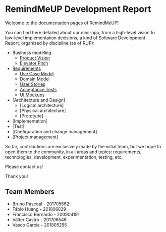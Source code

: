 # RemindMeUP Development Report

Welcome to the documentation pages of RemindMeUP!

You can find here detailed about our mini-app, from a high-level vision to low-level implementation decisions, a kind of Software Development Report, organized by discipline (as of RUP): 

* Business modeling 
  * [Product Vision](https://github.com/LEIC-ES-2021-22/3LEIC01T1/blob/main/docs/ProductVision.md)
  * [Elevator Pitch](https://github.com/LEIC-ES-2021-22/3LEIC01T1/blob/main/docs/ElevatorPitch.md)
* [Requirements](https://github.com/LEIC-ES-2021-22/3LEIC01T1/blob/main/docs/Requirements.md)
  * [Use Case Model](https://github.com/LEIC-ES-2021-22/3LEIC01T1/blob/main/docs/Requirements.md#Use-Case-Model)
  * [Domain Model](https://github.com/LEIC-ES-2021-22/3LEIC01T1/blob/main/docs/Requirements.md#Domain-Model)
  * [User Stories](https://github.com/LEIC-ES-2021-22/3LEIC01T1/blob/main/docs/Requirements.md#User-Stories)
  * [Acceptance Tests](https://github.com/LEIC-ES-2021-22/3LEIC01T1/blob/main/docs/Requirements.md#Acceptance-Tests)
  * [UI Mockups](https://github.com/LEIC-ES-2021-22/3LEIC01T1/blob/main/docs/Requirements.md#User-Interface-Mockups)
* [Architecture and Design]
  * [Logical architecture]
  * [Physical architecture]
  * [Prototype]
* [Implementation]
* [Test]
* [Configuration and change management]
* [Project management]

So far, contributions are exclusively made by the initial team, but we hope to open them to the community, in all areas and topics: requirements, technologies, development, experimentation, testing, etc.

Please contact us! 

Thank you!

## Team Members

- Bruno Pascoal - 201705562
- Fábio Huang - 201806829
- Francisco Bernardo - 200904191
- Válter Castro - 201706546
- Vasco Garcia - 201805255



